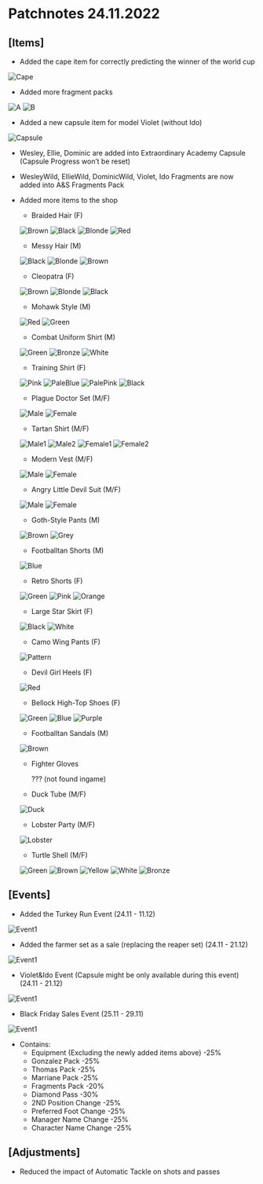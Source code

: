 # Patchnotes 24.11.2022

## [Items]
- Added the cape item for correctly predicting the winner of the world cup

![Cape](images/ui_useitem3692.jpg)
- Added more fragment packs

![A](images/ui_useitem3623.jpg) ![B](images/ui_useitem3622.jpg)
- Added a new capsule item for model Violet (without Ido)

![Capsule](images/ui_useitem3609.jpg)

- Wesley, Ellie, Dominic are added into Extraordinary Academy Capsule (Capsule Progress won’t be reset)
- WesleyWild, EllieWild, DominicWild, Violet, Ido Fragments are now added into A&S Fragments Pack

- Added more items to the shop

  + Braided Hair (F)

  ![Brown](images/ui_hair0034_f01.png) ![Black](images/ui_hair0034_f02.png) ![Blonde](images/ui_hair0034_f03.png) ![Red](images/ui_hair0034_f04.png)
  + Messy Hair (M)

  ![Black](images/ui_hair0012_m01.png) ![Blonde](images/ui_hair0012_m02.png) ![Brown](images/ui_hair0012_m03.png)
  + Cleopatra (F)

  ![Brown](images/ui_hair0009_f01.png) ![Blonde](images/ui_hair0009_f02.png) ![Black](images/ui_hair0009_f03.png)
  + Mohawk Style (M)

  ![Red](images/ui_hair0007_m01.png) ![Green](images/ui_hair0007_m02.png)
  + Combat Uniform Shirt (M)

  ![Green](images/ui_upper_t0056_m01.png) ![Bronze](images/ui_upper_t0056_m02.png) ![White](images/ui_upper_t0056_m03.png)
  + Training Shirt (F)

  ![Pink](images/ui_upper_s0097_f01.png) ![PaleBlue](images/ui_upper_s0097_f02.png) ![PalePink](images/ui_upper_s0097_f03.png) ![Black](images/ui_upper_s0097_f04.png)
  + Plague Doctor Set (M/F)

  ![Male](images/ui_upper_s0193_m01.png) ![Female](images/ui_upper_s0193_f01.png)
  + Tartan Shirt (M/F)

  ![Male1](images/ui_upper_s0067_m01.png) ![Male2](images/ui_upper_s0067_m02.png) ![Female1](images/ui_upper_s0069_f01.png) ![Female2](images/ui_upper_s0069_f02.png)
  + Modern Vest (M/F)

  ![Male](images/ui_upper_t0092_m01.png) ![Female](images/ui_upper_t0122_f01.png)
  + Angry Little Devil Suit (M/F)

  ![Male](images/ui_upper_s0181_m01.png) ![Female](images/ui_upper_s0181_f01.png)
  + Goth-Style Pants (M)

  ![Brown](images/ui_pants_p0031_m01.png) ![Grey](images/ui_pants_p0031_m02.png)
  + Footballtan Shorts (M)

  ![Blue](images/ui_pants_p0056_m01.png)
  + Retro Shorts (F)

  ![Green](images/ui_pants_p0035_f01.png) ![Pink](images/ui_pants_p0035_f02.png) ![Orange](images/ui_pants_p0035_f03.png)
  + Large Star Skirt (F)

  ![Black](images/ui_pants_b0095_f01.png) ![White](images/ui_pants_b0095_f02.png)
  + Camo Wing Pants (F)

  ![Pattern](images/ui_pants_p0038_f01.png)
  + Devil Girl Heels (F)

  ![Red](images/ui_shoes0044_f01.png)
  + Bellock High-Top Shoes (F)

  ![Green](images/ui_shoes0072_f01.png) ![Blue](images/ui_shoes0072_f02.png) ![Purple](images/ui_shoes0072_f03.png)
  + Footballtan Sandals (M)

  ![Brown](images/ui_shoes0087_m01.png)
  + Fighter Gloves

    ??? (not found ingame)
  + Duck Tube (M/F)

  ![Duck](images/ui_u_p0011_a01.png)
  + Lobster Party (M/F)

  ![Lobster](images/ui_u_p0072_a01.png)
  + Turtle Shell (M/F)

  ![Green](images/ui_u_p0021_f01.png) ![Brown](images/ui_u_p0021_f02.png) ![Yellow](images/ui_u_p0021_f03.png) ![White](images/ui_u_p0021_f04.png) ![Bronze](images/ui_u_p0021_f05.png)

## [Events]
- Added the Turkey Run Event (24.11 - 11.12)

![Event1](images/event_banner_43.jpg)
- Added the farmer set as a sale (replacing the reaper set) (24.11 - 21.12)

![Event1](images/event_banner_0151.jpg)
- Violet&Ido Event (Capsule might be only available during this event) (24.11 - 21.12)

![Event1](images/event_banner_0203.jpg)
- Black Friday Sales Event (25.11 - 29.11)

![Event1](images/event_banner_0223.jpg)
- Contains:
  + Equipment (Excluding the newly added items above) -25%
  + Gonzalez Pack -25%
  + Thomas Pack -25%
  + Marriane Pack -25%
  + Fragments Pack -20%
  + Diamond Pass -30%
  + 2ND Position Change -25%
  + Preferred Foot Change -25%
  + Manager Name Change -25%
  + Character Name Change -25%

## [Adjustments]
- Reduced the impact of Automatic Tackle on shots and passes
